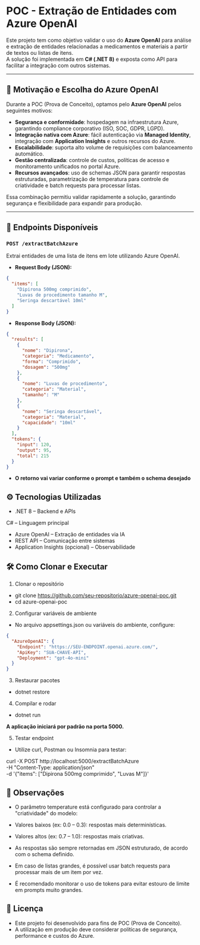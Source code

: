 # POC - Extração de Entidades com Azure OpenAI

Este projeto tem como objetivo validar o uso do **Azure OpenAI** para análise e extração de entidades relacionadas a medicamentos e materiais a partir de textos ou listas de itens.  
A solução foi implementada em **C# (.NET 8)** e exposta como API para facilitar a integração com outros sistemas.

---

## 📌 Motivação e Escolha do Azure OpenAI

Durante a POC (Prova de Conceito), optamos pelo **Azure OpenAI** pelos seguintes motivos:

- **Segurança e conformidade**: hospedagem na infraestrutura Azure, garantindo compliance corporativo (ISO, SOC, GDPR, LGPD).  
- **Integração nativa com Azure**: fácil autenticação via **Managed Identity**, integração com **Application Insights** e outros recursos do Azure.  
- **Escalabilidade**: suporta alto volume de requisições com balanceamento automático.  
- **Gestão centralizada**: controle de custos, políticas de acesso e monitoramento unificados no portal Azure.  
- **Recursos avançados**: uso de schemas JSON para garantir respostas estruturadas, parametrização de temperatura para controle de criatividade e batch requests para processar listas.  

Essa combinação permitiu validar rapidamente a solução, garantindo segurança e flexibilidade para expandir para produção.

---

## 🚀 Endpoints Disponíveis

### `POST /extractBatchAzure`
Extrai entidades de uma lista de itens em lote utilizando Azure OpenAI.  

- **Request Body (JSON):**
```json
{
  "items": [
    "Dipirona 500mg comprimido",
    "Luvas de procedimento tamanho M",
    "Seringa descartável 10ml"
  ]
}
```

- **Response Body (JSON):**
```json
{
  "results": [
    {
      "nome": "Dipirona",
      "categoria": "Medicamento",
      "forma": "Comprimido",
      "dosagem": "500mg"
    },
    {
      "nome": "Luvas de procedimento",
      "categoria": "Material",
      "tamanho": "M"
    },
    {
      "nome": "Seringa descartável",
      "categoria": "Material",
      "capacidade": "10ml"
    }
  ],
  "tokens": {
    "input": 120,
    "output": 95,
    "total": 215
  }
}
```

- **O retorno vai variar conforme o prompt e também o schema desejado**

## ⚙️ Tecnologias Utilizadas
- .NET 8 – Backend e APIs

C# – Linguagem principal
- Azure OpenAI – Extração de entidades via IA
- REST API – Comunicação entre sistemas
- Application Insights (opcional) – Observabilidade

## 🛠️ Como Clonar e Executar
1. Clonar o repositório

- git clone https://github.com/seu-repositorio/azure-openai-poc.git
- cd azure-openai-poc

2. Configurar variáveis de ambiente
- No arquivo appsettings.json ou variáveis do ambiente, configure:

```json
{
  "AzureOpenAI": {
    "Endpoint": "https://SEU-ENDPOINT.openai.azure.com/",
    "ApiKey": "SUA-CHAVE-API",
    "Deployment": "gpt-4o-mini"
  }
}
```

3. Restaurar pacotes
- dotnet restore

4. Compilar e rodar
- dotnet run

**A aplicação iniciará por padrão na porta 5000.**

5. Testar endpoint
- Utilize curl, Postman ou Insomnia para testar:

curl -X POST http://localhost:5000/extractBatchAzure \
  -H "Content-Type: application/json" \
  -d '{"items": ["Dipirona 500mg comprimido", "Luvas M"]}'

## 📌 Observações
- O parâmetro temperature está configurado para controlar a "criatividade" do modelo:

- Valores baixos (ex: 0.0 – 0.3): respostas mais determinísticas.

- Valores altos (ex: 0.7 – 1.0): respostas mais criativas.

- As respostas são sempre retornadas em JSON estruturado, de acordo com o schema definido.

- Em caso de listas grandes, é possível usar batch requests para processar mais de um item por vez.

- É recomendado monitorar o uso de tokens para evitar estouro de limite em prompts muito grandes.

## 📜 Licença
- Este projeto foi desenvolvido para fins de POC (Prova de Conceito).
- A utilização em produção deve considerar políticas de segurança, performance e custos do Azure.